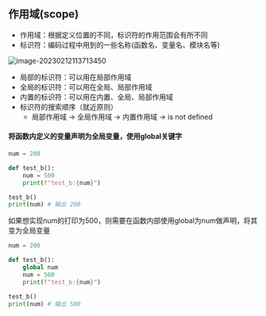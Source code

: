 ## 作用域(scope)

* 作用域：根据定义位置的不同，标识符的作用范围会有所不同
* 标识符：编码过程中用到的一些名称(函数名、变量名、模块名等)

![image-20230212113713450](/Users/guojie/Notes/Python/images/作用域.png)

* 局部的标识符：可以用在局部作用域
* 全局的标识符：可以用在全局、局部作用域
* 内置的标识符：可以用在内置、全局、局部作用域
* 标识符的搜索顺序（就近原则）
  * 局部作用域 -> 全局作用域 -> 内置作用域 -> is not defined

#### 将函数内定义的变量声明为全局变量，使用global关键字

```python
num = 200

def test_b():
    num = 500
    print(f"test_b:{num}")

test_b()
print(num) # 输出 200
```

如果想实现num的打印为500，则需要在函数内部使用global为num做声明，将其变为全局变量

```python
num = 200

def test_b():
    global num
    num = 500
    print(f"test_b:{num}")

test_b()
print(num) # 输出 500
```

